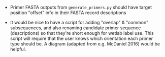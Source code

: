 - Primer FASTA outputs from `generate_primers.py` should have target position "offset" info in their FASTA record descriptions

- It would be nice to have a script for adding "overlap" & "common" subsequences, and also renaming candidate primer sequence (descriptions) so that they're short enough for wetlab label use. This script will require that the user knows which orientation each primer type should be. A diagram (adapted from e.g. McDaniel 2016) would be helpful.
